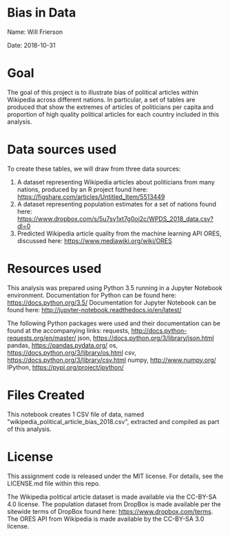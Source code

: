 # Bias in Data
Name: Will Frierson

Date: 2018-10-31

# Goal
The goal of this project is to illustrate bias of political articles within Wikipedia across different nations. In particular, a set of tables are produced that show the extremes of articles of politicians per capita and proportion of high quality political articles for each country included in this analysis.

# Data sources used
To create these tables, we will draw from three data sources:
1) A dataset representing Wikipedia articles about politicians from many nations, produced by an R project found here: https://figshare.com/articles/Untitled_Item/5513449
2) A dataset representing population estimates for a set of nations found here: https://www.dropbox.com/s/5u7sy1xt7g0oi2c/WPDS_2018_data.csv?dl=0
3) Predicted Wikipedia article quality from the machine learning API ORES, discussed here: https://www.mediawiki.org/wiki/ORES

# Resources used
This analysis was prepared using Python 3.5 running in a Jupyter Notebook environment.
Documentation for Python can be found here: https://docs.python.org/3.5/
Documentation for Jupyter Notebook can be found here: http://jupyter-notebook.readthedocs.io/en/latest/

The following Python packages were used and their documentation can be found at the accompanying links:
requests, http://docs.python-requests.org/en/master/
json, https://docs.python.org/3/library/json.html
pandas, https://pandas.pydata.org/
os, https://docs.python.org/3/library/os.html
csv, https://docs.python.org/3/library/csv.html
numpy, http://www.numpy.org/
IPython, https://pypi.org/project/ipython/

# Files Created
This notebook creates 1 CSV file of data, named "wikipedia_political_article_bias_2018.csv", extracted and compiled as part of this analysis.

# License
This assignment code is released under the MIT license. For details, see the LICENSE.md file within this repo.

The Wikipedia political article dataset is made available via the CC-BY-SA 4.0 license. The population dataset from DropBox is made available per the sitewide terms of DropBox found here: https://www.dropbox.com/terms. The ORES API from Wikipedia is made available by the CC-BY-SA 3.0 license.
